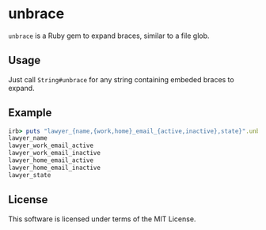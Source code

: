 # unbrace

```unbrace``` is a Ruby gem to expand braces, similar to a file glob.

## Usage

Just call ```String#unbrace``` for any string containing embeded braces to expand.

## Example

```ruby
irb> puts "lawyer_{name,{work,home}_email_{active,inactive},state}".unbrace
lawyer_name
lawyer_work_email_active
lawyer_work_email_inactive
lawyer_home_email_active
lawyer_home_email_inactive
lawyer_state
```

## License

This software is licensed under terms of the MIT License.
